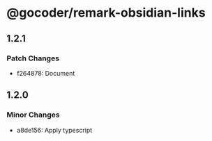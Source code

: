 # @gocoder/remark-obsidian-links

## 1.2.1

### Patch Changes

- f264878: Document

## 1.2.0

### Minor Changes

- a8de156: Apply typescript
